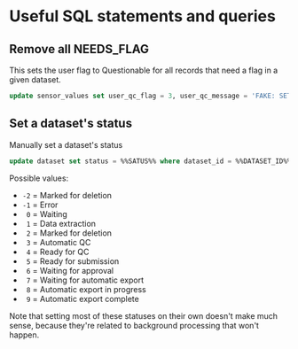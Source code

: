 # Useful SQL statements and queries

## Remove all NEEDS_FLAG
This sets the user flag to Questionable for all records that need a flag in a given dataset.
```sql
update sensor_values set user_qc_flag = 3, user_qc_message = 'FAKE: SET BY SCRIPT' where dataset_id = %%DATASET_ID%% and user_qc_flag = -10;
```
## Set a dataset's status
Manually set a dataset's status

```sql
update dataset set status = %%SATUS%% where dataset_id = %%DATASET_ID%%
```

Possible values:

* `-2` = Marked for deletion
* `-1` = Error
* ` 0` = Waiting
* ` 1` = Data extraction
* ` 2` = Marked for deletion
* ` 3` = Automatic QC
* ` 4` = Ready for QC
* ` 5` = Ready for submission
* ` 6` = Waiting for approval
* ` 7` = Waiting for automatic export
* ` 8` = Automatic export in progress
* ` 9` = Automatic export complete

Note that setting most of these statuses on their own doesn't make much sense,
because they're related to background processing that won't happen.